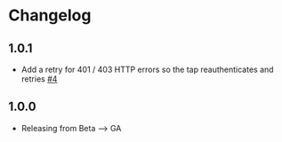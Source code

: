 # Changelog

## 1.0.1
  * Add a retry for 401 / 403 HTTP errors so the tap reauthenticates and retries [#4](https://github.com/singer-io/tap-ringcentral/pull/4)

## 1.0.0
 * Releasing from Beta --> GA

